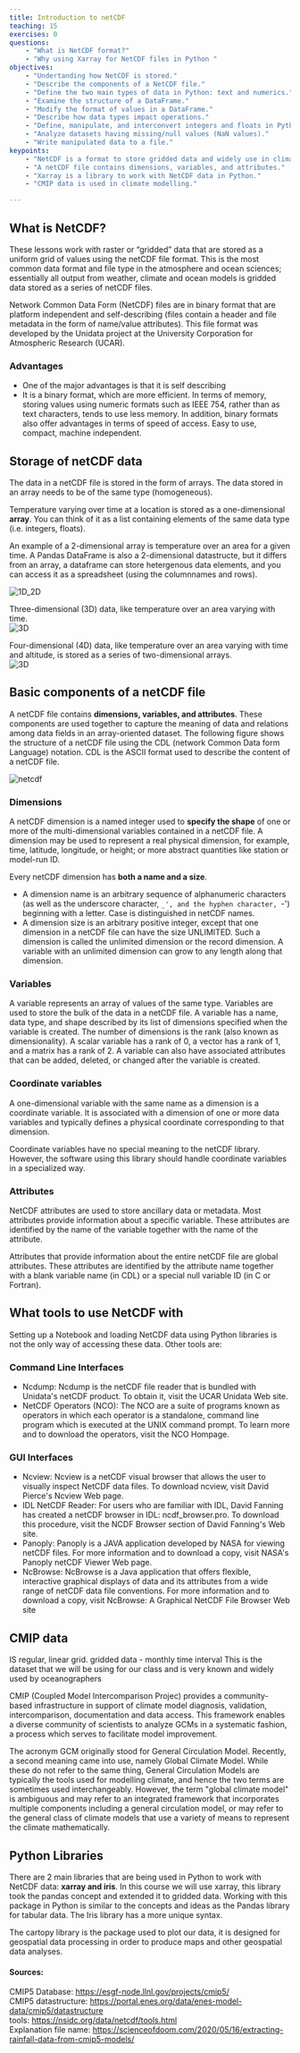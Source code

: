 ```yaml
---
title: Introduction to netCDF
teaching: 15 
exercises: 0 
questions:
    - "What is NetCDF format?"
    - "Why using Xarray for NetCDF files in Python "
objectives:
    - "Undertanding how NetCDF is stored." 
    - "Describe the components of a NetCDF file."
    - "Define the two main types of data in Python: text and numerics."
    - "Examine the structure of a DataFrame."
    - "Modify the format of values in a DataFrame."
    - "Describe how data types impact operations."
    - "Define, manipulate, and interconvert integers and floats in Python."
    - "Analyze datasets having missing/null values (NaN values)."
    - "Write manipulated data to a file."
keypoints:
    - "NetCDF is a format to store gridded data and widely use in climate science."
    - "A netCDF file contains dimensions, variables, and attributes."
    - "Xarray is a library to work with NetCDF data in Python."
    - "CMIP data is used in climate modelling."

---
```


## What is NetCDF?
These lessons work with raster or “gridded” data that are stored as a uniform grid of values using the netCDF file format. This is the most common data format and file type in the atmosphere and ocean sciences; essentially all output from weather, climate and ocean models is gridded data stored as a series of netCDF files.   
  
Network Common Data Form (NetCDF) files are in binary format that are platform independent and self-describing (files contain a header and file metadata in the form of name/value attributes). This file format was developed by the Unidata project at the University Corporation for Atmospheric Research (UCAR).  
  
### Advantages
* One of the major advantages is that it is self describing  
* It is a binary format, which are more efficient. In terms of memory, storing values using numeric formats such as IEEE 754, rather than as text characters, tends to use less memory. In addition, binary formats also offer advantages in terms of speed of access. Easy to use, compact, machine independent.  
  
  
## Storage of netCDF data
The data in a netCDF file is stored in the form of arrays. The data stored in an array needs to be of the same type (homogeneous). 
  
Temperature varying over time at a location is stored as a one-dimensional **array**. You can think of it as a list containing elements of the same data type (i.e. integers, floats).    
  
An example of a 2-dimensional array is temperature over an area for a given time. A Pandas DataFrame is also a 2-dimensional datastructe, but it differs from an array, a dataframe can store hetergenous data elements, and you can access it as a spreadsheet (using the columnnames and rows).  
  
![1D_2D](../fig/netcdf_1D_2D_array.PNG)  
  
Three-dimensional (3D) data, like temperature over an area varying with time.  
![3D](../fig/netcdf_3D.gif)  
  
Four-dimensional (4D) data, like temperature over an area varying with time and altitude, is stored as a series of two-dimensional arrays.  
![3D](../fig/netcdf_4D.gif)  
  
## Basic components of a netCDF file
A netCDF file contains **dimensions, variables, and attributes**. These components are used together to capture the meaning of data and relations among data fields in an array-oriented dataset. The following figure shows the structure of a netCDF file using the CDL (network Common Data form Language) notation. CDL is the ASCII format used to describe the content of a netCDF file.  
  
![netcdf](../fig/netcdf.png)  
  
  
### Dimensions
A netCDF dimension is a named integer used to **specify the shape** of one or more of the multi-dimensional variables contained in a netCDF file. A dimension may be used to represent a real physical dimension, for example, time, latitude, longitude, or height; or more abstract quantities like station or model-run ID.  
  
Every netCDF dimension has **both a name and a size**.  
* A dimension name is an arbitrary sequence of alphanumeric characters (as well as the underscore character, `_', and the hyphen character, `-') beginning with a letter. Case is distinguished in netCDF names. 
* A dimension size is an arbitrary positive integer, except that one dimension in a netCDF file can have the size UNLIMITED. Such a dimension is called the unlimited dimension or the record dimension. A variable with an unlimited dimension can grow to any length along that dimension.     


### Variables
A variable represents an array of values of the same type. Variables are used to store the bulk of the data in a netCDF file. A variable has a name, data type, and shape described by its list of dimensions specified when the variable is created. The number of dimensions is the rank (also known as dimensionality). A scalar variable has a rank of 0, a vector has a rank of 1, and a matrix has a rank of 2. A variable can also have associated attributes that can be added, deleted, or changed after the variable is created.

### Coordinate variables
A one-dimensional variable with the same name as a dimension is a coordinate variable. It is associated with a dimension of one or more data variables and typically defines a physical coordinate corresponding to that dimension.

Coordinate variables have no special meaning to the netCDF library. However, the software using this library should handle coordinate variables in a specialized way.

### Attributes
NetCDF attributes are used to store ancillary data or metadata. Most attributes provide information about a specific variable. These attributes are identified by the name of the variable together with the name of the attribute.

Attributes that provide information about the entire netCDF file are global attributes. These attributes are identified by the attribute name together with a blank variable name (in CDL) or a special null variable ID (in C or Fortran).



## What tools to use NetCDF with
Setting up a Notebook and loading NetCDF data using Python libraries is not the only way of accessing these data. Other tools are:

### Command Line Interfaces
* Ncdump: Ncdump is the netCDF file reader that is bundled with Unidata's netCDF product. To obtain it, visit the UCAR Unidata Web site.
* NetCDF Operators (NCO): The NCO are a suite of programs known as operators in which each operator is a standalone, command line program which is executed at the UNIX command prompt. To learn more and to download the operators, visit the NCO Hompage.  

### GUI Interfaces
* Ncview: Ncview is a netCDF visual browser that allows the user to visually inspect NetCDF data files. To download ncview, visit David Pierce's Ncview Web page.
* IDL NetCDF Reader: For users who are familiar with IDL, David Fanning has created a netCDF browser in IDL: ncdf_browser.pro. To download this procedure, visit the NCDF Browser section of David Fanning's Web site.
* Panoply: Panoply is a JAVA application developed by NASA for viewing netCDF files. For more information and to download a copy, visit NASA's Panoply netCDF Viewer Web page.
* NcBrowse: NcBrowse is a Java application that offers flexible, interactive graphical displays of data and its attributes from a wide range of netCDF data file conventions. For more information and to download a copy, visit NcBrowse: A Graphical NetCDF File Browser Web site


## CMIP data

IS regular, linear grid. gridded data - monthly time interval
This is the dataset that we will be using for our class and is very known and widely used by oceanographers

CMIP (Coupled Model Intercomparison Projec) provides a community-based infrastructure in support of climate model diagnosis, validation, intercomparison, documentation and data access. This framework enables a diverse community of scientists to analyze GCMs in a systematic fashion, a process which serves to facilitate model improvement.

The acronym GCM originally stood for General Circulation Model. Recently, a second meaning came into use, namely Global Climate Model. While these do not refer to the same thing, General Circulation Models are typically the tools used for modelling climate, and hence the two terms are sometimes used interchangeably. However, the term "global climate model" is ambiguous and may refer to an integrated framework that incorporates multiple components including a general circulation model, or may refer to the general class of climate models that use a variety of means to represent the climate mathematically. 



## Python Libraries
There are 2 main libraries that are being used in Python to work with NetCDF data: **xarray and iris**. In this course we will use xarray, this library took the pandas concept and extended it to gridded data. Working with this package in Python is similar to the concepts and ideas as the Pandas library for tabular data. The Iris library has a more unique syntax. 

The  cartopy library is the package used to plot our data, it is designed for geospatial data processing in order to produce maps and other geospatial data analyses. 

#### Sources: 
CMIP5 Database: https://esgf-node.llnl.gov/projects/cmip5/  
CMIP5 datastructure: https://portal.enes.org/data/enes-model-data/cmip5/datastructure  
tools: https://nsidc.org/data/netcdf/tools.html  
Explanation file name: https://scienceofdoom.com/2020/05/16/extracting-rainfall-data-from-cmip5-models/  


